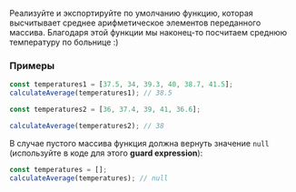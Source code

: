Реализуйте и экспортируйте по умолчанию функцию, 
которая высчитывает среднее арифметическое элементов 
переданного массива. Благодаря этой функции мы наконец-то посчитаем 
среднюю температуру по больнице :)

### Примеры

```js
const temperatures1 = [37.5, 34, 39.3, 40, 38.7, 41.5];
calculateAverage(temperatures1); // 38.5

const temperatures2 = [36, 37.4, 39, 41, 36.6];

calculateAverage(temperatures2); // 38
```

В случае пустого массива функция должна вернуть 
значение `null` (используйте в коде для этого **guard expression**):

```js
const temperatures = [];
calculateAverage(temperatures); // null
```
